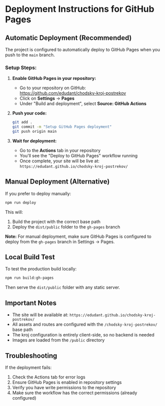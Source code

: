# Deployment Instructions for GitHub Pages

## Automatic Deployment (Recommended)

The project is configured to automatically deploy to GitHub Pages when you push to the `main` branch.

### Setup Steps:

1. **Enable GitHub Pages in your repository:**
   - Go to your repository on GitHub: https://github.com/edudant/chodsky-kroj-postrekov
   - Click on **Settings** → **Pages**
   - Under "Build and deployment", select **Source: GitHub Actions**

2. **Push your code:**
   ```bash
   git add .
   git commit -m "Setup GitHub Pages deployment"
   git push origin main
   ```

3. **Wait for deployment:**
   - Go to the **Actions** tab in your repository
   - You'll see the "Deploy to GitHub Pages" workflow running
   - Once complete, your site will be live at: `https://edudant.github.io/chodsky-kroj-postrekov/`

## Manual Deployment (Alternative)

If you prefer to deploy manually:

```bash
npm run deploy
```

This will:
1. Build the project with the correct base path
2. Deploy the `dist/public` folder to the `gh-pages` branch

**Note:** For manual deployment, make sure GitHub Pages is configured to deploy from the `gh-pages` branch in Settings → Pages.

## Local Build Test

To test the production build locally:

```bash
npm run build:gh-pages
```

Then serve the `dist/public` folder with any static server.

## Important Notes

- The site will be available at: `https://edudant.github.io/chodsky-kroj-postrekov/`
- All assets and routes are configured with the `/chodsky-kroj-postrekov/` base path
- The kroj configuration is entirely client-side, so no backend is needed
- Images are loaded from the `/public` directory

## Troubleshooting

If the deployment fails:
1. Check the Actions tab for error logs
2. Ensure GitHub Pages is enabled in repository settings
3. Verify you have write permissions to the repository
4. Make sure the workflow has the correct permissions (already configured)
